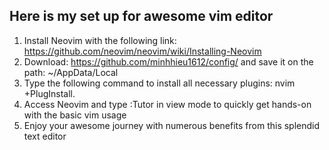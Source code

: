 ## Here is my set up for awesome vim editor

1. Install Neovim with the following link: https://github.com/neovim/neovim/wiki/Installing-Neovim
2. Download: https://github.com/minhhieu1612/config/ and save it on the path: ~/AppData/Local 
3. Type the following command to install all necessary plugins: nvim +PlugInstall.
4. Access Neovim and type :Tutor in view mode to quickly get hands-on with the basic vim usage
5. Enjoy your awesome journey with numerous benefits from this splendid text editor
